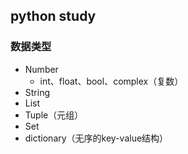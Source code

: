 ## python study

### 数据类型
   * Number
     * int、float、bool、complex（复数）
   * String
   * List
   * Tuple（元组）
   * Set
   * dictionary（无序的key-value结构）
